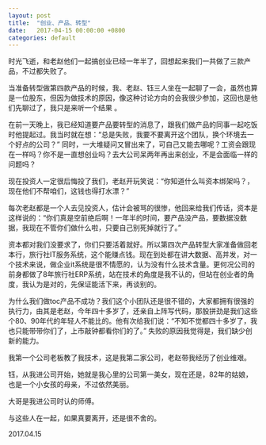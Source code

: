 ```yaml
---
layout: post
title:  "创业、产品、转型"
date:   2017-04-15 00:00:00 +0800
categories: default
---
```


时光飞逝，和老赵他们一起搞创业已经一年半了，回想起来我们一共做了三款产品，不过都失败了。

当准备转型做第四款产品的时候，我、老赵、钰三人坐在一起聊了一会，虽然也算是一位股东，但因为做技术的原因，像这种讨论方向的会我很少参加，这回也是他们先聊过了，我只是来听一个结果 。

在前一天晚上，我已经知道要产品要转型的消息了，跟我们做产品的同事一起吃饭时他提起过。我当时就在想：“总是失败，我要不要离开这个团队，换个环境去一个好点的公司？” 同时，一大堆疑问又冒出来了，可自己又能去哪呢？工资会跟现在一样吗？你不是一直想创业吗？去大公司呆两年再出来创业，不是会面临一样的问题吗？

现在投资人一定很后悔投了我们，老赵开玩笑说：“你知道什么叫资本绑架吗？，现在他们不帮咱们，这钱也得打水漂？”

每次老赵都是一个人去见投资人，估计会被骂的很惨，他回来给我们传话，资本是这样说的：“你们真是空前绝后啊！一年半的时间，要产品没产品，要数据没数据，我现在不管你们做什么啦，只要自己别死掉就行了。”

资本都对我们没要求了，你们只要活着就好。所以第四次产品转型大家准备做回老本行，旅行社IT服务系统，这个能赚点钱。现在到处都在讲大数据、高并发，对一个技术来说，做企业it系统是很不情愿的，认为没有什么技术含量。更何况公司的前身都做了8年旅行社ERP系统，站在技术的角度是我不认的，但站在创业者的角度，我认为是对的，先保证能活下来，再谈别的。

为什么我们做toc产品不成功？我们这个小团队还是很不错的，大家都拥有很强的执行力，由其是老赵，今年四十多岁了，还亲自上阵写代码，那股拼劲是我们这些个80、90年代的年轻人不能比的。他有次给我们说：“不知不觉都四十多岁了，我也只能带带你们了，上市敲钟都看你们的了。” 失败的原因我觉得是，我们缺少创新的能力。

我第一个公司老板教了我技术，这是我第二家公司，老赵带我经历了创业维艰。

钰，从我进公司开始，她就是我心里的公司第一美女，现在还是，82年的姑娘，也是一个小女孩的母亲，不过依然美丽。

大哥是我进公司时认的师傅。

与这些人在一起，如果真要离开，还是很不舍的。

2017.04.15